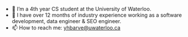 - 🔭 I’m a 4th year CS student at the University of Waterloo.
- 💼 I have over 12 months of industry experience working as a software development, data engineer & SEO engineer.
- 📫 How to reach me: yhbarve@uwaterloo.ca
